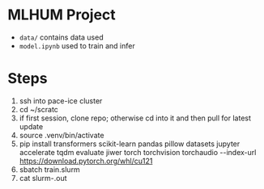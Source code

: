 # MLHUM Project
 
 - `data/` contains data used
 - `model.ipynb` used to train and infer


 # Steps
 1. ssh into pace-ice cluster
 2. cd ~/scratc
 3. if first session, clone repo; otherwise cd into it and then pull for latest update
 4. source .venv/bin/activate
 5. pip install transformers scikit-learn pandas pillow datasets jupyter accelerate tqdm evaluate jiwer torch torchvision torchaudio --index-url https://download.pytorch.org/whl/cu121
 6. sbatch train.slurm
 7. cat slurm-<jobid>.out